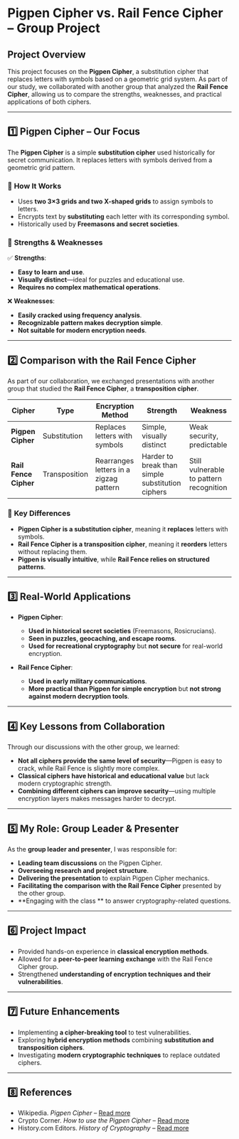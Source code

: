 # Pigpen Cipher vs. Rail Fence Cipher – Group Project

## Project Overview
This project focuses on the **Pigpen Cipher**, a substitution cipher that replaces letters with symbols based on a geometric grid system. As part of our study, we collaborated with another group that analyzed the **Rail Fence Cipher**, allowing us to compare the strengths, weaknesses, and practical applications of both ciphers.

---

## **1️⃣ Pigpen Cipher – Our Focus**
The **Pigpen Cipher** is a simple **substitution cipher** used historically for secret communication. It replaces letters with symbols derived from a geometric grid pattern.

### 🔹 **How It Works**
- Uses **two 3×3 grids and two X-shaped grids** to assign symbols to letters.
- Encrypts text by **substituting** each letter with its corresponding symbol.
- Historically used by **Freemasons and secret societies**.

### 📌 **Strengths & Weaknesses**
✅ **Strengths**:
- **Easy to learn and use**.
- **Visually distinct**—ideal for puzzles and educational use.
- **Requires no complex mathematical operations**.

❌ **Weaknesses**:
- **Easily cracked using frequency analysis**.
- **Recognizable pattern makes decryption simple**.
- **Not suitable for modern encryption needs**.

---

## **2️⃣ Comparison with the Rail Fence Cipher**
As part of our collaboration, we exchanged presentations with another group that studied the **Rail Fence Cipher**, a **transposition cipher**.

| Cipher | Type | Encryption Method | Strength | Weakness |
|--------|------|------------------|----------|-----------|
| **Pigpen Cipher** | Substitution | Replaces letters with symbols | Simple, visually distinct | Weak security, predictable |
| **Rail Fence Cipher** | Transposition | Rearranges letters in a zigzag pattern | Harder to break than simple substitution ciphers | Still vulnerable to pattern recognition |

### 🔄 **Key Differences**
- **Pigpen Cipher is a substitution cipher**, meaning it **replaces** letters with symbols.
- **Rail Fence Cipher is a transposition cipher**, meaning it **reorders** letters without replacing them.
- **Pigpen is visually intuitive**, while **Rail Fence relies on structured patterns**.

---

## **3️⃣ Real-World Applications**
- **Pigpen Cipher**:
  - **Used in historical secret societies** (Freemasons, Rosicrucians).
  - **Seen in puzzles, geocaching, and escape rooms**.
  - **Used for recreational cryptography** but **not secure** for real-world encryption.

- **Rail Fence Cipher**:
  - **Used in early military communications**.
  - **More practical than Pigpen for simple encryption** but **not strong against modern decryption tools**.

---

## **4️⃣ Key Lessons from Collaboration**
Through our discussions with the other group, we learned:
- **Not all ciphers provide the same level of security**—Pigpen is easy to crack, while Rail Fence is slightly more complex.
- **Classical ciphers have historical and educational value** but lack modern cryptographic strength.
- **Combining different ciphers can improve security**—using multiple encryption layers makes messages harder to decrypt.

---

## **5️⃣ My Role: Group Leader & Presenter**
As the **group leader and presenter**, I was responsible for:
- **Leading team discussions** on the Pigpen Cipher.
- **Overseeing research and project structure**.
- **Delivering the presentation** to explain Pigpen Cipher mechanics.
- **Facilitating the comparison with the Rail Fence Cipher** presented by the other group.
- **Engaging with the class ** to answer cryptography-related questions.

---

## **6️⃣ Project Impact**
- Provided hands-on experience in **classical encryption methods**.
- Allowed for a **peer-to-peer learning exchange** with the Rail Fence Cipher group.
- Strengthened **understanding of encryption techniques and their vulnerabilities**.

---

## **7️⃣ Future Enhancements**
- Implementing **a cipher-breaking tool** to test vulnerabilities.
- Exploring **hybrid encryption methods** combining **substitution and transposition ciphers**.
- Investigating **modern cryptographic techniques** to replace outdated ciphers.

---

## **8️⃣ References**
- Wikipedia. *Pigpen Cipher* – [Read more](https://en.wikipedia.org/wiki/Pigpen_cipher)
- Crypto Corner. *How to use the Pigpen Cipher* – [Read more](https://cryptocorner.info/pigpen-cipher/)
- History.com Editors. *History of Cryptography* – [Read more](https://www.history.com/topics/cryptography)


